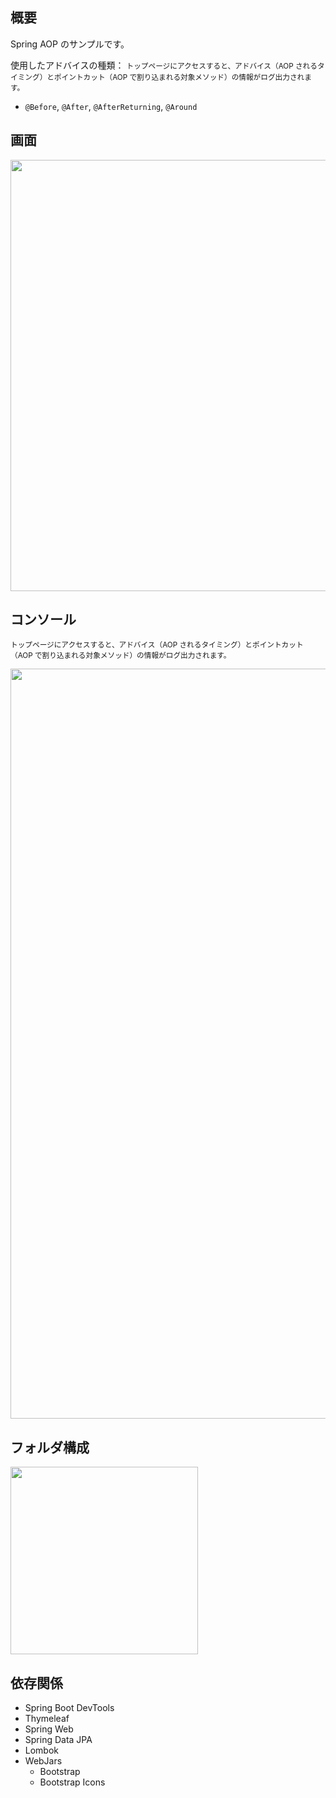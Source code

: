 ## 概要

Spring AOP のサンプルです。

使用したアドバイスの種類：
<small>トップページにアクセスすると、アドバイス（AOP されるタイミング）とポイントカット（AOP で割り込まれる対象メソッド）の情報がログ出力されます。</small>
* `@Before`, `@After`, `@AfterReturning`, `@Around`

## 画面

<img width="690" src="https://user-images.githubusercontent.com/59589496/129371002-e054e0b7-c044-415e-b931-e858fb259138.png">  

## コンソール

<small>トップページにアクセスすると、アドバイス（AOP されるタイミング）とポイントカット（AOP で割り込まれる対象メソッド）の情報がログ出力されます。</small>  

<img width="1200" src="https://user-images.githubusercontent.com/59589496/129372282-80cf7ec2-af69-43d4-90d9-ab6eec132ea7.png">  

## フォルダ構成

<img width="300" src="https://user-images.githubusercontent.com/59589496/129373070-1de21721-e6ad-4fc8-9f21-f54cf3950426.png">  

## 依存関係

* Spring Boot DevTools
* Thymeleaf
* Spring Web
* Spring Data JPA
* Lombok
* WebJars
  - Bootstrap
  - Bootstrap Icons
